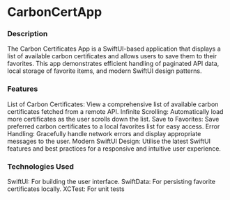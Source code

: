# CarbonCertApp

### Description
The Carbon Certificates App is a SwiftUI-based application that displays a list of available carbon certificates and allows users to save them to their favorites. This app demonstrates efficient handling of paginated API data, local storage of favorite items, and modern SwiftUI design patterns.

### Features
List of Carbon Certificates: View a comprehensive list of available carbon certificates fetched from a remote API.
Infinite Scrolling: Automatically load more certificates as the user scrolls down the list.
Save to Favorites: Save preferred carbon certificates to a local favorites list for easy access.
Error Handling: Gracefully handle network errors and display appropriate messages to the user.
Modern SwiftUI Design: Utilise the latest SwiftUI features and best practices for a responsive and intuitive user experience.

### Technologies Used
SwiftUI: For building the user interface.
SwiftData: For persisting favorite certificates locally.
XCTest: For unit tests
